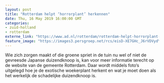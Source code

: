 ```yaml
---
layout: post
title: "Rotterdam helpt ‘horrorplant’ herkennen"
date: Thu, 16 May 2019 16:00:00 GMT
categories: 
- zuid-holland 
- rotterdam 
externe_link: "https://www.ad.nl/rotterdam/rotterdam-helpt-horrorplant-herkennen~a1fc221a/"
feature_image: "https://images3.persgroep.net/rcs/eisD-XE7GHc_J6rVDVydYrlXXhk/diocontent/147570685/_fitwidth/400/?appId=21791a8992982cd8da851550a453bd7f&quality=0.7"
---
```


Wie zich zorgen maakt of die groene spriet in de tuin nu wel of niet de gevreesde Japanse duizendknoop is, kan voor meer informatie terecht op de website van de gemeente Rotterdam. Daar wordt middels foto‘s uitgelegd hoe je de exotische woekerplant herkent en wat je moet doen als het werkelijk de schadelijke duizendknoop is.
